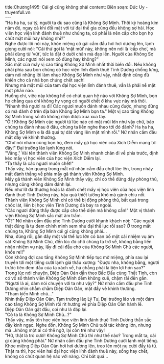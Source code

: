 title:Chương1495: Cái gì cũng không phải
content:
Biên soạn: Đức Uy - truyenfull.vn<br>---<br>"Ha ha ha, sư tỷ, người ta dù sao cũng là Không Sợ Minh. Thời kỳ hoàng kim năm đó, ngay cả khi đối mặt với tứ đại thế gia cũng đều không sợ hãi. Học viên học viện lính đánh thuê như chúng ta, có phải là nên cấp cho bọn họ chút mặt mũi hay không nhỉ?"<br>Nghe được lời nói này, khóe miệng cô gái cầm đầu hơi hơi dương lên, lạnh giọng cười nói: "Cái thứ gọi là ‘mặt mũi’ này, không nên nói là ‘cấp cho’, mà phải dùng từ ‘vứt’, tức là đặt ở dưới chân mà đạp lên. Người của Không Sợ Minh, các ngươi nói xem có đúng hay không?"<br>Sắc mặt của mấy vị cao tầng Không Sợ Minh nhất thời biến đổi. Nếu không phải phía sau bọn chúng có học viện lính đánh thuê Tinh Dương chống lưng, dám nói những lời làm nhục Không Sợ Minh như vậy, nhất định cũng đủ khiến cho cả nhà bọn chúng chết sạch!<br>Nhưng mà mặt mũi của tam đại học viện lính đánh thuê, vẫn là phải nể mặt một phần nào.<br>Huống chi, việc này không hề có chút quan hệ nào với Không Sợ Minh, bọn họ chẳng qua chỉ không hy vọng có người chết ở khu vực này mà thôi.<br>"Nhanh thả người ra đi! Các ngươi muốn đánh nhau cũng được, nhưng đừng có mà đánh ở trên địa bàn Không Sợ Minh bọn ta." Một vị cao tầng Không Sợ Minh trong số đó không nhịn được xua xua tay.<br>"Ồ!! Không Sợ Minh các ngươi từ lúc nào có mặt mũi lớn như vậy chứ, bảo chúng ta đánh nhau ở đâu, chúng ta liền nghe theo tới đó đánh? Ha ha ha, Không Sợ Minh e là đã quá tự dát vàng lên mặt mình rồi." Nữ nhân cầm đầu mặt đầy vẻ khinh thường.<br>"Chớ nói nhảm cùng bọn họ, đem mấy gã học viên của Xích Diễm mang tới đây!" Đại trưởng lão lạnh lùng nói.<br>"Vâng." Vài tên thành viên Không Sợ Minh nhanh chân đi về phía trước, định kéo mấy vị học viên của học viện Xích Diễm lại.<br>"Ta thấy là các ngươi muốn chết!"<br>Thấy vậy, hàn quang trong mắt nữ nhân cầm đầu chợt lóe lên, trong nháy mắt đánh thẳng về phía mấy gã thành viên Không Sợ Minh.<br>Mấy gã thành viên Không Sợ Minh thấy vậy, chỉ có thể đứng dậy phòng thủ, nhưng cũng không dám đánh lại.<br>Nếu như lỡ đả thương hoặc là đánh chết mấy vị học viên của học viện lính đánh thuê Tinh Dương này, hậu quả thiết tưởng khó mà gánh chịu nổi.<br>Thành viên Không Sợ Minh chỉ có thể bị động phòng thủ, bất quá trong chốc lát, liền bị học viên Tinh Dương đá bay ra ngoài.<br>"Các ngươi đừng thấy được cấp cho thể diện mà không cần!" Một vị thành viên Không Sợ Minh sắc mặt âm trầm.<br>"Ồ?" Nữ nhân cầm đầu phe Tinh Dương cười khanh khách nói: "Các ngươi thật đúng là tự đem chính mình xem như đại thế lực rồi sao? Ở trong mắt chúng ta, Không Sợ Minh cái gì cũng không phải...<br>Nha, đúng rồi, gần đây một vài thế lực lớn có ban bố một cái nhiệm vụ ám sát Không Sợ Minh Chủ, đến lúc đó chờ chúng ta trở về, không bằng liền nhận nhiệm vụ này, lấy đi cái đầu chó của Không Sợ Minh Chủ các ngươi, khỏe re!!"<br>Còn không đợi cao tầng Không Sợ Minh tiếp tục mở miệng, phía sau lại truyền tới một tiếng cười lạnh giá thấu xương: "Được nha, không bằng, ngươi trước tiên đem đầu của ta xách về, há chẳng phải là tiện lợi hơn sao?"<br>Trong lúc nói chuyện, Diệp Oản Oản dẫn theo Bắc Đấu cùng Thất Tinh, còn có vô số thành viên Không Sợ Minh đếm không xuể, chậm rãi đến gần.<br>"Ngươi là ai, dám nói chuyện với ta như vậy?" Nữ nhân cầm đầu phe Tinh Dương nhìn chằm chằm Diệp Oản Oản, mặt đầy vẻ khinh thường.<br>"Tham kiến Minh chủ..."<br>Nhìn thấy Diệp Oản Oản, Tam trưởng lão Lý Tư, Đại trưởng lão và một đám cao tầng Không Sợ Minh rối rít hướng về phía Diệp Oản Oản hành lễ.<br>Diệp Oản Oản gật đầu, coi như là đáp lại.<br>"Cô ta là Không Sợ Minh Chủ...?"<br>Thấy vậy, mấy tên học viên học viện lính đánh thuê Tinh Dương thần sắc đầy kinh ngạc. Nghe đồn, Không Sợ Minh Chủ tuổi tác không lớn, nhưng mà…không một ai có thể ngờ, lại còn trẻ như vậy!<br>"Hừ, thật là trò cười! Không Sợ Minh Chủ thì như thế nào? Trong mắt ta, cái gì cũng không phải." Nữ nhân cầm đầu phe Tinh Dương cười lạnh một tiếng.<br>Khóe miệng Diệp Oản Oản hơi hơi dương lên, treo lên một nụ cười đầy tà tứ.<br>Thật ra thì, học viên hai đại học viện lính đánh thuê này, sống hay chết, không có chút quan hệ nào với nàng. Chỉ bất quá...